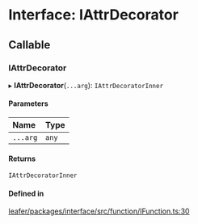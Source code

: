 # Interface: IAttrDecorator

## Callable

### IAttrDecorator

▸ **IAttrDecorator**(`...arg`): `IAttrDecoratorInner`

#### Parameters

| Name | Type |
| :------ | :------ |
| `...arg` | `any` |

#### Returns

`IAttrDecoratorInner`

#### Defined in

[leafer/packages/interface/src/function/IFunction.ts:30](https://github.com/leaferjs/leafer/blob/985f85e/packages/interface/src/function/IFunction.ts#L30)
